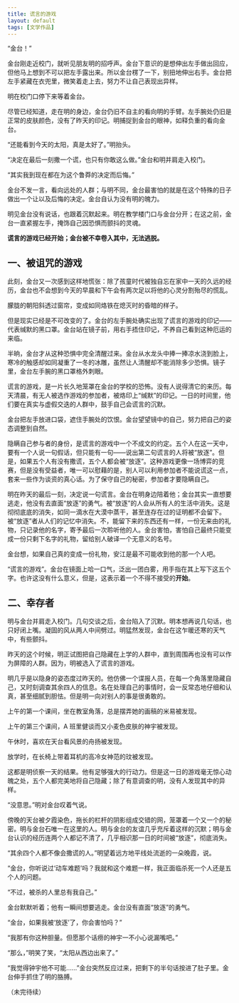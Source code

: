 ```yaml
---
title: 谎言的游戏
layout: default
tags: [文学作品]
---
```

“金台！”

金台刚走近校门，就听见朋友明的招呼声。金台下意识的是想伸出左手做出回应，但他马上想到不可以把左手露出来。所以金台楞了一下，别扭地伸出右手。金台把左手紧藏在衣兜里，微笑着走上去，努力不让自己表现出异样。

明在校门口停下来等着金台。

尽管已经知道，走在明的身边，金台仍旧不自主的看向明的手臂。左手腕处仍旧是正常的皮肤颜色，没有了昨天的印记。明捕捉到金台的眼神，如释负重的看向金台。

“还能看到今天的太阳，真是太好了。”明抬头。

“决定在最后一刻撒一个谎，也只有你敢这么做。”金台和明并肩走入校门。

“其实我到现在都在为这个鲁莽的决定而后悔。”

金台不发一言，看向远处的人群；与明不同，金台最害怕的就是在这个特殊的日子做出一个让以及后悔的决定。金台自认为没有明的魄力。

明见金台没有说话，也跟着沉默起来。明在教学楼门口与金台分开；在这之前，金台一直紧握左手，掩饰自己因恐惧而颤抖的灵魂。

**谎言的游戏已经开始；金台被不幸卷入其中，无法逃脱。**

## 一、被诅咒的游戏

此刻，金台又一次感到这样地慌张：除了孩童时代被独自忘在家中一天的久远的经历，金台也不会想到今天的早晨和下午会有两次足以将他的心灵分割殆尽的慌乱。

朦胧的朝阳斜透过窗帘，变成如同烙铁在熄灭时的昏暗的样子。

但是现实已经是不可改变的了。金台的左手腕处确实出现了谎言的游戏的印记——代表缄默的黑口罩。金台站在镜子前，用右手捂住印记，不养自己看到这种厄运的来临。

半晌，金台才从这种恐惧中完全清醒过来。金台从水龙头中捧一捧凉水浇到脸上，寒冷的触感却如同凝重了一冬的冰雕，虽然让人清醒却不能消除多少恐惧。镜子里，金台左手腕的黑口罩格外刺眼。

谎言的游戏，是一片长久地笼罩在金台的学校的恐怖。没有人说得清它的来历。每天清晨，有无人被选作游戏的参加者，被烙印上“缄默”的印记。一日的时间里，他们要在真实与虚假交迭的人群中，鼓手自己会谎言的沉默。

金台把左手放进口袋，遮住手腕处的饮恨。金台望望镜中的自己，努力把自己的姿态调整到自然。

隐瞒自己参与者的身份，是谎言的游戏中一个不成文的约定。五个人在这一天中，要有一个人说一句假话，但只能有一句——说出第二句谎言的人将被“放逐”。但是，如果五个人有没有撒谎，五个人都会被“放逐”。这种游戏更像一场博弈的竞赛，但是没有受益者，唯一可以慰藉的是，别人可以利用参加者不能说谎这一点，套来一些作为谈资的真心话。为了保守自己的秘密，参加者才要隐瞒自己。

明在昨天的最后一刻，决定说一句谎言。金台在明身边陪着他；金台其实一直想要逃走，他没有去直面“放逐”的勇气。被“放逐”的人会从所有人的生活中消失。这是彻彻底底的消失，如同一滴水在大漠中蒸干，甚至连存在过的证明都不会留下。被“放逐”者从人们的记忆中消失。不，能留下来的东西还有一样，一份无来由的礼物，只记录他的名字，寄予最后一次聆听他的人。金台害怕，害怕自己最终只能变成一份只剩下名字的礼物，留给别人破译一个无意义的名号。

金台想，如果自己真的变成一份礼物，安江是最不可能收到他的那一个人吧。

“谎言的游戏”。金台在镜面上哈一口气，泛出一团白雾，用手指在其上写下这五个字。也许这没有什么意义，但是，这表示着一个不得不接受的**开始**。

## 二、幸存者

明与金台并肩走入校门。几句交谈之后，金台陷入了沉默。明本想再说几句话，也只好闭上嘴。凝固的风从两人中间劈过。明猛然发现，金台在这乍暖还寒的天气中，有些颤抖。

昨天的这个时候，明正试图把自己隐藏在上学的人群中，直到周围再也没有可以作为屏障的人群。因为，明被选入了谎言的游戏。

明几乎是以隐身的姿态度过昨天的。他仿佛一个谍报人员，在每一个角落里隐藏自己，又时刻调查其余四人的信息。名在处理自己的事情时，会一反常态地仔细和认真，甚至细腻到胆怯。但是明一向对别人的事是很勇敢的。

上午的第一个课间，坐在教室角落，总是摆弄她的画稿的米易被发现。

上午的第三个课间，A 班里健谈而又小麦色皮肤的神宇被发现。

午休时，喜欢在天台看风景的舟扬被发现。

放学时，在长椅上带着耳机的高冷女神范的玟被发现。

这都是明侦察一天的结果。他有足够强大的行动力。但是这一日的游戏毫无惊心动魄之处，五个人都完美地将自己隐藏；除了有意调查的明，没有人发现其中的异样。

“没意思。”明对金台叹着气说。

傍晚的天台被夕霞染色，拖长的栏杆的阴影组成交错的网，笼罩着一个又一个的秘密。明与金台石唯一在这里的人。明与金台的友谊几乎充斥着这样的沉默；明与金台认识的经历连两个人都记不清了，几乎相识那一日的时间被“放逐”，彻底消失。

“其余四个人都不像会撒谎的人。”明望着远方地平线处流逝的一朵晚霞，说。

“金台，你听说过‘动车难题’吗？我就和这个难题一样，我正面临杀死一个人还是五个人的问题。

“不过，被杀的人里总有我自己。”

金台默默听着；他有一瞬间想要逃走。金台没有直面“放逐”的勇气。

“金台，如果我被‘放逐’了，你会害怕吗？”

“我那有你这种胆量。但愿那个话痨的神宇一不小心说漏嘴吧。”

“那么，”明笑了笑，“太阳从西边出来了。”

“我觉得钟宇他不可能……”金台突然反应过来，把剩下的半句话按进了肚子里。金台伸手抓住了明的胳膊。

（未完待续）